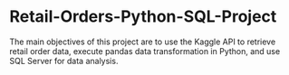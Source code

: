 # Retail-Orders-Python-SQL-Project
The main objectives of this project are to use the Kaggle API to retrieve retail order data, execute pandas data transformation in Python, and use SQL Server for data analysis.
